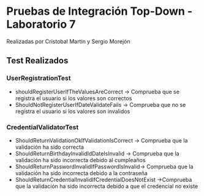 # Pruebas de Integración Top-Down - Laboratorio 7
Realizadas por Cristobal Martin y Sergio Morejón

## Test Realizados
### UserRegistrationTest
- shouldRegisterUserIfTheValuesAreCorrect -> Comprueba que se registra el usuario si los valores son correctos
- ShouldNotRegisterUserIfDateValidateFails ->  Comprueba que no se registra el usuario si los valores son invalidos

### CredentialValidatorTest
- ShouldReturnValidationOkIfValidationIsCorrect -> Comprueba que la validación ha sido correcta
- ShouldReturnBirthdayInvalidIdDateIsInvalid -> Comprueba que la validación ha sido incorrecta debido al cumpleaños
- ShouldReturnPasswordInvalidIfPasswordIsInvalid-> Comprueba que la validación ha sido incorrecta debido a la contraseña
- ShouldReturnCredentialInvalidIfCredentialDoesNotExist
->Comprueba que la validación ha sido incorrecta debido a que el credencial no existe
